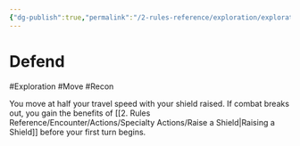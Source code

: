 ```yaml
---
{"dg-publish":true,"permalink":"/2-rules-reference/exploration/exploration-activities/defend/","noteIcon":""}
---
```


# Defend
#Exploration #Move #Recon 

You move at half your travel speed with your shield raised. If combat breaks out, you gain the benefits of [[2. Rules Reference/Encounter/Actions/Specialty Actions/Raise a Shield\|Raising a Shield]] before your first turn begins.